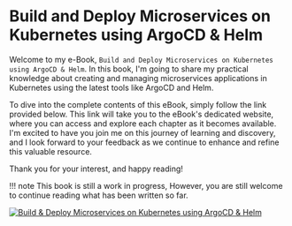
# **Build and Deploy Microservices on Kubernetes using ArgoCD & Helm** 


Welcome to my e-Book, `Build and Deploy Microservices on Kubernetes using ArgoCD & Helm`. In this book, I'm going to share my practical knowledge about creating and managing microservices applications in Kubernetes using the latest tools like ArgoCD and Helm.

To dive into the complete contents of this eBook, simply follow the link provided below. This link will take you to the eBook's dedicated website, where you can access and explore each chapter as it becomes available. I'm excited to have you join me on this journey of learning and discovery, and I look forward to your feedback as we continue to enhance and refine this valuable resource.

Thank you for your interest, and happy reading!


!!! note
    This book is still a work in progress, However, you are still welcome to continue reading what has been written so far.


<a href="http://k8s.anjikeesari.com/" target="_blank">
    <img src="../../../images/book-cover-2.png" alt="Build & Deploy Microservices on Kubernetes using ArgoCD & Helm" />
</a>
